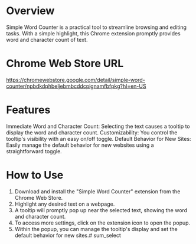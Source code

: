 # Overview

Simple Word Counter is a practical tool to streamline browsing and editing tasks. With a simple highlight, this Chrome extension promptly provides word and character count of text.

# Chrome Web Store URL

https://chromewebstore.google.com/detail/simple-word-counter/npbdkdphbeljebmbcddcpignamfbfpkg?hl=en-US

# Features

Immediate Word and Character Count: Selecting the text causes a tooltip to display the word and character count.
Customizability: You control the tooltip's visibility with an easy on/off toggle.
Default Behavior for New Sites: Easily manage the default behavior for new websites using a straightforward toggle.

# How to Use

1. Download and install the "Simple Word Counter" extension from the Chrome Web Store.
2. Highlight any desired text on a webpage.
3. A tooltip will promptly pop up near the selected text, showing the word and character count.
4. To access more settings, click on the extension icon to open the popup.
5. Within the popup, you can manage the tooltip's display and set the default behavior for new sites.# sum_select
